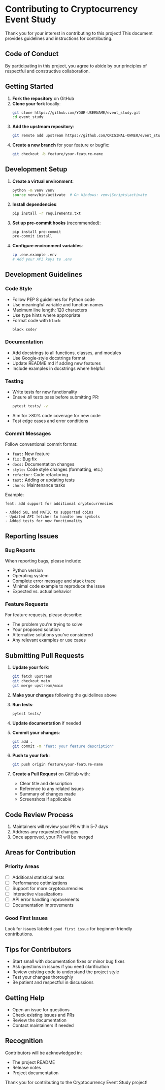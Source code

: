 # Contributing to Cryptocurrency Event Study

Thank you for your interest in contributing to this project! This document provides guidelines and instructions for contributing.

## Code of Conduct

By participating in this project, you agree to abide by our principles of respectful and constructive collaboration.

## Getting Started

1. **Fork the repository** on GitHub
2. **Clone your fork** locally:
   ```bash
   git clone https://github.com/YOUR-USERNAME/event_study.git
   cd event_study
   ```
3. **Add the upstream repository**:
   ```bash
   git remote add upstream https://github.com/ORIGINAL-OWNER/event_study.git
   ```
4. **Create a new branch** for your feature or bugfix:
   ```bash
   git checkout -b feature/your-feature-name
   ```

## Development Setup

1. **Create a virtual environment**:
   ```bash
   python -m venv venv
   source venv/bin/activate  # On Windows: venv\Scripts\activate
   ```

2. **Install dependencies**:
   ```bash
   pip install -r requirements.txt
   ```

3. **Set up pre-commit hooks** (recommended):
   ```bash
   pip install pre-commit
   pre-commit install
   ```

4. **Configure environment variables**:
   ```bash
   cp .env.example .env
   # Add your API keys to .env
   ```

## Development Guidelines

### Code Style

- Follow PEP 8 guidelines for Python code
- Use meaningful variable and function names
- Maximum line length: 120 characters
- Use type hints where appropriate
- Format code with `black`:
  ```bash
  black code/
  ```

### Documentation

- Add docstrings to all functions, classes, and modules
- Use Google-style docstrings format
- Update README.md if adding new features
- Include examples in docstrings where helpful

### Testing

- Write tests for new functionality
- Ensure all tests pass before submitting PR:
  ```bash
  pytest tests/ -v
  ```
- Aim for >80% code coverage for new code
- Test edge cases and error conditions

### Commit Messages

Follow conventional commit format:
- `feat:` New feature
- `fix:` Bug fix
- `docs:` Documentation changes
- `style:` Code style changes (formatting, etc.)
- `refactor:` Code refactoring
- `test:` Adding or updating tests
- `chore:` Maintenance tasks

Example:
```
feat: add support for additional cryptocurrencies

- Added SOL and MATIC to supported coins
- Updated API fetcher to handle new symbols
- Added tests for new functionality
```

## Reporting Issues

### Bug Reports

When reporting bugs, please include:
- Python version
- Operating system
- Complete error message and stack trace
- Minimal code example to reproduce the issue
- Expected vs. actual behavior

### Feature Requests

For feature requests, please describe:
- The problem you're trying to solve
- Your proposed solution
- Alternative solutions you've considered
- Any relevant examples or use cases

## Submitting Pull Requests

1. **Update your fork**:
   ```bash
   git fetch upstream
   git checkout main
   git merge upstream/main
   ```

2. **Make your changes** following the guidelines above

3. **Run tests**:
   ```bash
   pytest tests/
   ```

4. **Update documentation** if needed

5. **Commit your changes**:
   ```bash
   git add .
   git commit -m "feat: your feature description"
   ```

6. **Push to your fork**:
   ```bash
   git push origin feature/your-feature-name
   ```

7. **Create a Pull Request** on GitHub with:
   - Clear title and description
   - Reference to any related issues
   - Summary of changes made
   - Screenshots if applicable

## Code Review Process

1. Maintainers will review your PR within 5-7 days
2. Address any requested changes
3. Once approved, your PR will be merged

## Areas for Contribution

### Priority Areas
- [ ] Additional statistical tests
- [ ] Performance optimizations
- [ ] Support for more cryptocurrencies
- [ ] Interactive visualizations
- [ ] API error handling improvements
- [ ] Documentation improvements

### Good First Issues
Look for issues labeled `good first issue` for beginner-friendly contributions.

## Tips for Contributors

- Start small with documentation fixes or minor bug fixes
- Ask questions in issues if you need clarification
- Review existing code to understand the project style
- Test your changes thoroughly
- Be patient and respectful in discussions

## Getting Help

- Open an issue for questions
- Check existing issues and PRs
- Review the documentation
- Contact maintainers if needed

## Recognition

Contributors will be acknowledged in:
- The project README
- Release notes
- Project documentation

Thank you for contributing to the Cryptocurrency Event Study project!
